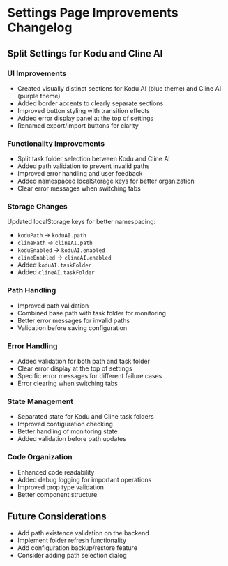 # Settings Page Improvements Changelog

## Split Settings for Kodu and Cline AI

### UI Improvements
- Created visually distinct sections for Kodu AI (blue theme) and Cline AI (purple theme)
- Added border accents to clearly separate sections
- Improved button styling with transition effects
- Added error display panel at the top of settings
- Renamed export/import buttons for clarity

### Functionality Improvements
- Split task folder selection between Kodu and Cline AI
- Added path validation to prevent invalid paths
- Improved error handling and user feedback
- Added namespaced localStorage keys for better organization
- Clear error messages when switching tabs

### Storage Changes
Updated localStorage keys for better namespacing:
- `koduPath` → `koduAI.path`
- `clinePath` → `clineAI.path`
- `koduEnabled` → `koduAI.enabled`
- `clineEnabled` → `clineAI.enabled`
- Added `koduAI.taskFolder`
- Added `clineAI.taskFolder`

### Path Handling
- Improved path validation
- Combined base path with task folder for monitoring
- Better error messages for invalid paths
- Validation before saving configuration

### Error Handling
- Added validation for both path and task folder
- Clear error display at the top of settings
- Specific error messages for different failure cases
- Error clearing when switching tabs

### State Management
- Separated state for Kodu and Cline task folders
- Improved configuration checking
- Better handling of monitoring state
- Added validation before path updates

### Code Organization
- Enhanced code readability
- Added debug logging for important operations
- Improved prop type validation
- Better component structure

## Future Considerations
- Add path existence validation on the backend
- Implement folder refresh functionality
- Add configuration backup/restore feature
- Consider adding path selection dialog
